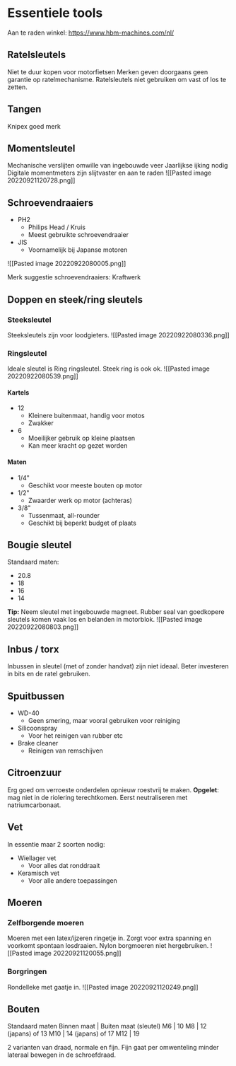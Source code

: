 # Essentiele tools
Aan te raden winkel: https://www.hbm-machines.com/nl/

## Ratelsleutels
Niet te duur kopen voor motorfietsen
Merken geven doorgaans geen garantie op ratelmechanisme.
Ratelsleutels niet gebruiken om vast of los te zetten.

## Tangen
Knipex goed merk

## Momentsleutel
Mechanische verslijten omwille van ingebouwde veer
Jaarlijkse ijking nodig
Digitale momentmeters zijn slijtvaster en aan te raden
![[Pasted image 20220921120728.png]]

## Schroevendraaiers
- PH2
	-  Philips Head / Kruis
	- Meest gebruikte schroevendraaier
- JIS
	- Voornamelijk bij Japanse motoren

![[Pasted image 20220922080005.png]]

Merk suggestie schroevendraaiers: Kraftwerk

## Doppen en steek/ring sleutels
### Steeksleutel
Steeksleutels zijn voor loodgieters.
![[Pasted image 20220922080336.png]]

### Ringsleutel
Ideale sleutel is Ring ringsleutel. Steek ring is ook ok.
![[Pasted image 20220922080539.png]]
#### Kartels
- 12
	- Kleinere buitenmaat, handig voor motos
	- Zwakker
- 6
	- Moeilijker gebruik op kleine plaatsen
	- Kan meer kracht op gezet worden

#### Maten
- 1/4"
	- Geschikt voor meeste bouten op motor
- 1/2"
	- Zwaarder werk op motor (achteras)
- 3/8"
	- Tussenmaat, all-rounder
	- Geschikt bij beperkt budget of plaats


## Bougie sleutel
Standaard maten:
- 20.8
- 18
- 16
- 14

**Tip:** Neem sleutel met ingebouwde magneet. Rubber seal van goedkopere sleutels komen vaak los en belanden in motorblok.
![[Pasted image 20220922080803.png]]

## Inbus / torx
Inbussen in sleutel (met of zonder handvat) zijn niet ideaal. Beter investeren in bits en de ratel gebruiken.

## Spuitbussen
- WD-40
	- Geen smering, maar vooral gebruiken voor reiniging
- Silicoonspray
	- Voor het reinigen van rubber etc
- Brake cleaner
	- Reinigen van remschijven

## Citroenzuur
Erg goed om verroeste onderdelen opnieuw roestvrij te maken.
**Opgelet**: mag niet in de riolering terechtkomen. Eerst neutraliseren met natriumcarbonaat.

## Vet
In essentie maar 2 soorten nodig:
- Wiellager vet
	- Voor alles dat ronddraait
- Keramisch vet
	- Voor alle andere toepassingen

## Moeren
### Zelfborgende moeren
Moeren met een latex/ijzeren ringetje in. Zorgt voor extra spanning en voorkomt spontaan losdraaien.
Nylon borgmoeren niet hergebruiken. 
![[Pasted image 20220921120055.png]]

### Borgringen
Rondelleke met gaatje in. 
![[Pasted image 20220921120249.png]]


## Bouten
Standaard maten
Binnen maat | Buiten maat (sleutel)
M6 | 10
M8 | 12 (japans) of 13
M10 | 14 (japans) of 17
M12 | 19

2 varianten van draad, normale en fijn. Fijn gaat per omwenteling minder lateraal bewegen in de schroefdraad. 